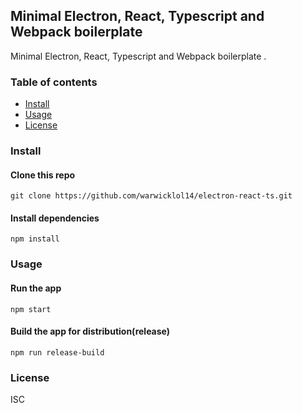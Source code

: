 
## Minimal Electron, React, Typescript and Webpack boilerplate

Minimal Electron, React, Typescript and Webpack boilerplate .

### Table of contents

* [Install](#install)
* [Usage](#usage)
* [License](#license)

### Install

#### Clone this repo

```
git clone https://github.com/warwicklol14/electron-react-ts.git
```

#### Install dependencies

```
npm install
```

### Usage

#### Run the app

```
npm start
```

#### Build the app for distribution(release)

```
npm run release-build
```

### License

ISC
